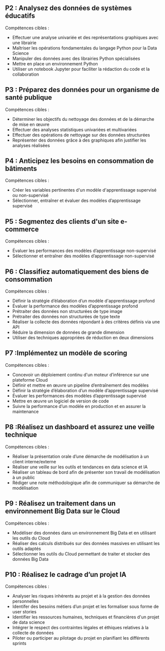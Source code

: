## P2 : Analysez des données de systèmes éducatifs
Compétences cibles :

- Effectuer une analyse univariée et des représentations graphiques avec une librairie
- Maîtriser les opérations fondamentales du langage Python pour la Data Science
- Manipuler des données avec des librairies Python spécialisées
- Mettre en place un environnement Python
- Utiliser un notebook Jupyter pour faciliter la rédaction du code et la collaboration


## P3 : Préparez des données pour un organisme de santé publique
Compétences cibles :
- Déterminer les objectifs du nettoyage des données et de la démarche de mise en œuvre
- Effectuer des analyses statistiques univariées et multivariées
- Effectuer des opérations de nettoyage sur des données structurées
- Représenter des données grâce à des graphiques afin justifier les analyses réalisées

## P4 : Anticipez les besoins en consommation de bâtiments
Compétences cibles :
- Créer les variables pertinentes d'un modèle d'apprentissage supervisé ou non-supervisé
- Sélectionner, entraîner et évaluer des modèles d’apprentissage supervisé

## P5 : Segmentez des clients d'un site e-commerce
Compétences cibles :
- Évaluer les performances des modèles d’apprentissage non-supervisé
- Sélectionner et entraîner des modèles d’apprentissage non-supervisé

## P6 : Classifiez automatiquement des biens de consommation
Compétences cibles :
- Définir la stratégie d’élaboration d’un modèle d'apprentissage profond
- Évaluer la performance des modèles d’apprentissage profond
- Prétraiter des données non structurées de type image
- Prétraiter des données non structurées de type texte
- Réaliser la collecte des données répondant à des critères définis via une API
- Réduire la dimension de données de grande dimension
- Utiliser des techniques appropriées de réduction en deux dimensions

## P7 :Implémentez un modèle de scoring
Compétences cibles :
- Concevoir un déploiement continu d'un moteur d’inférence sur une plateforme Cloud
- Définir et mettre en œuvre un pipeline d’entraînement des modèles
- Définir la stratégie d’élaboration d’un modèle d’apprentissage supervisé
- Évaluer les performances des modèles d’apprentissage supervisé
- Mettre en œuvre un logiciel de version de code
- Suivre la performance d’un modèle en production et en assurer la maintenance

## P8 :Réalisez un dashboard et assurez une veille technique
Compétences cibles :
- Réaliser la présentation orale d’une démarche de modélisation à un client interne/externe
- Réaliser une veille sur les outils et tendances en data science et IA
- Réaliser un tableau de bord afin de présenter son travail de modélisation à un public
- Rédiger une note méthodologique afin de communiquer sa démarche de modélisation

## P9 : Réalisez un traitement dans un environnement Big Data sur le Cloud
Compétences cibles :
- Modéliser des données dans un environnement Big Data et en utilisant les outils du Cloud
- Réaliser des calculs distribués sur des données massives en utilisant les outils adaptés
- Sélectionner les outils du Cloud permettant de traiter et stocker des données Big Data

## P10 : Réalisez le cadrage d’un projet IA
Compétences cibles :
- Analyser les risques inhérents au projet et à la gestion des données personnelles
- Identifer des besoins métiers d’un projet et les formaliser sous forme de user stories
- Identifier les ressources humaines, techniques et financières d'un projet de data science
- Intégrer le respect des contraintes légales et éthiques relatives à la collecte de données
- Piloter ou participer au pilotage du projet en planifiant les différents sprints

